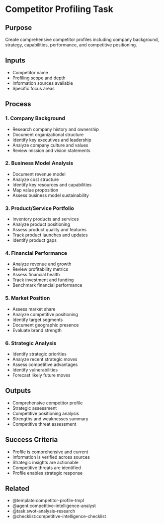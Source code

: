 
# Competitor Profiling Task

## Purpose
Create comprehensive competitor profiles including company background, strategy, capabilities, performance, and competitive positioning.

## Inputs
- Competitor name
- Profiling scope and depth
- Information sources available
- Specific focus areas

## Process

### 1. Company Background
- Research company history and ownership
- Document organizational structure
- Identify key executives and leadership
- Analyze company culture and values
- Review mission and vision statements

### 2. Business Model Analysis
- Document revenue model
- Analyze cost structure
- Identify key resources and capabilities
- Map value proposition
- Assess business model sustainability

### 3. Product/Service Portfolio
- Inventory products and services
- Analyze product positioning
- Assess product quality and features
- Track product launches and updates
- Identify product gaps

### 4. Financial Performance
- Analyze revenue and growth
- Review profitability metrics
- Assess financial health
- Track investment and funding
- Benchmark financial performance

### 5. Market Position
- Assess market share
- Analyze competitive positioning
- Identify target segments
- Document geographic presence
- Evaluate brand strength

### 6. Strategic Analysis
- Identify strategic priorities
- Analyze recent strategic moves
- Assess competitive advantages
- Identify vulnerabilities
- Forecast likely future moves

## Outputs
- Comprehensive competitor profile
- Strategic assessment
- Competitive positioning analysis
- Strengths and weaknesses summary
- Competitive threat assessment

## Success Criteria
- Profile is comprehensive and current
- Information is verified across sources
- Strategic insights are actionable
- Competitive threats are identified
- Profile enables strategic response

## Related
- @template:competitor-profile-tmpl
- @agent:competitive-intelligence-analyst
- @task:swot-analysis-research
- @checklist:competitive-intelligence-checklist

